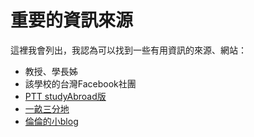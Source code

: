 # 重要的資訊來源

這裡我會列出，我認為可以找到一些有用資訊的來源、網站：

- 教授、學長姊
- 該學校的台灣Facebook社團
- [PTT studyAbroad版](https://www.ptt.cc/bbs/Studyabroad/index.html)
- [一畝三分地](http://www.1point3acres.com/bbs/)
- [倫倫的小blog](http://xination.pixnet.net/blog)